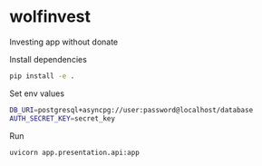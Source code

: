 # wolfinvest
Investing app without donate

Install dependencies
```bash
pip install -e .
```

Set env values
```bash
DB_URI=postgresql+asyncpg://user:password@localhost/database
AUTH_SECRET_KEY=secret_key
```

Run
```bash
uvicorn app.presentation.api:app
```
